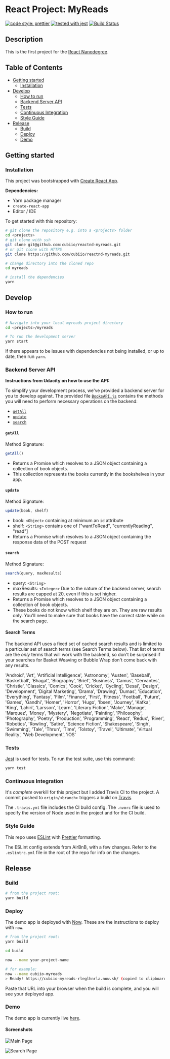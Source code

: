 # React Project: MyReads

[![code style: prettier](https://img.shields.io/badge/code_style-prettier-ff69b4.svg)](https://github.com/prettier/prettier)
[![tested with jest](https://img.shields.io/badge/tested_with-jest-99424f.svg)](https://github.com/facebook/jest)
[![Build Status](https://travis-ci.org/cubiio/reactnd-myreads.svg?branch=master)](https://travis-ci.org/cubiio/reactnd-myreads)

## Description
This is the first project for the [React Nanodegree](https://www.udacity.com/course/react-nanodegree--nd019).

## Table of Contents

- [Getting started](#getting-started)
  - [Installation](#installation)
- [Develop](#develop)
  - [How to run](#how-to-run)
  - [Backend Server API](#backend-server-api)
  - [Tests](#tests)
  - [Continuous Integration](#continuous-integration)
  - [Style Guide](#style-guide)
- [Release](#release)
  - [Build](#build)
  - [Deploy](#deploy)
  - [Demo](#demo)


## Getting started

### Installation

This project was bootstrapped with [Create React App](https://github.com/facebookincubator/create-react-app).

**Dependencies:**

* Yarn package manager
* `create-react-app`
* Editor / IDE

To get started with this repository:

```sh
# git clone the repository e.g. into a <projects> folder
cd <projects>
# git clone with ssh
git clone git@github.com:cubiio/reactnd-myreads.git
# or git clone with HTTPS
git clone https://github.com/cubiio/reactnd-myreads.git

# change directory into the cloned repo
cd myreads

# install the dependencies
yarn
```

## Develop

### How to run

```sh
# Navigate into your local myreads project directory
cd <projects>/myreads

# To run the development server
yarn start
```

If there appears to be issues with dependencies not being installed, or up to date, then run `yarn`.

### Backend Server API

**Instructions from Udacity on how to use the API:**

To simplify your development process, we've provided a backend server for you to develop against. The provided file [`BooksAPI.js`](src/BooksAPI.js) contains the methods you will need to perform necessary operations on the backend:

* [`getAll`](#getall)
* [`update`](#update)
* [`search`](#search)

#### `getAll`

Method Signature:

```js
getAll()
```

* Returns a Promise which resolves to a JSON object containing a collection of book objects.
* This collection represents the books currently in the bookshelves in your app.

#### `update`

Method Signature:

```js
update(book, shelf)
```

* book: `<Object>` containing at minimum an `id` attribute
* shelf: `<String>` contains one of ["wantToRead", "currentlyReading", "read"]
* Returns a Promise which resolves to a JSON object containing the response data of the POST request

#### `search`

Method Signature:

```js
search(query, maxResults)
```

* query: `<String>`
* maxResults: `<Integer>` Due to the nature of the backend server, search results are capped at 20, even if this is set higher.
* Returns a Promise which resolves to a JSON object containing a collection of book objects.
* These books do not know which shelf they are on. They are raw results only. You'll need to make sure that books have the correct state while on the search page.

#### Search Terms
The backend API uses a fixed set of cached search results and is limited to a particular set of search terms (see Search Terms below). That list of terms are the _only_ terms that will work with the backend, so don't be surprised if your searches for Basket Weaving or Bubble Wrap don't come back with any results.

'Android', 'Art', 'Artificial Intelligence', 'Astronomy', 'Austen', 'Baseball', 'Basketball', 'Bhagat', 'Biography', 'Brief', 'Business', 'Camus', 'Cervantes', 'Christie', 'Classics', 'Comics', 'Cook', 'Cricket', 'Cycling', 'Desai', 'Design', 'Development', 'Digital Marketing', 'Drama', 'Drawing', 'Dumas', 'Education', 'Everything', 'Fantasy', 'Film', 'Finance', 'First', 'Fitness', 'Football', 'Future', 'Games', 'Gandhi', 'Homer', 'Horror', 'Hugo', 'Ibsen', 'Journey', 'Kafka', 'King', 'Lahiri', 'Larsson', 'Learn', 'Literary Fiction', 'Make', 'Manage', 'Marquez', 'Money', 'Mystery', 'Negotiate', 'Painting', 'Philosophy', 'Photography', 'Poetry', 'Production', 'Programming', 'React', 'Redux', 'River', 'Robotics', 'Rowling', 'Satire', 'Science Fiction', 'Shakespeare', 'Singh', 'Swimming', 'Tale', 'Thrun', 'Time', 'Tolstoy', 'Travel', 'Ultimate', 'Virtual Reality', 'Web Development', 'iOS'

### Tests

[Jest](https://facebook.github.io/jest/) is used for tests. To run the test suite, use this command:

```sh
yarn test
```

### Continuous Integration
It's _complete_ overkill for this project but I added Travis CI to the project. A commit pushed to `origin/<branch>` triggers a build on [Travis](https://travis-ci.org/).

The `.travis.yml` file includes the CI build config. The `.nvmrc` file is used to specify the version of Node used in the project and for the CI build.

### Style Guide
This repo uses [ESLint](https://eslint.org/) with [Prettier](https://github.com/prettier/prettier) formatting.

The ESLint config extends from AirBnB, with a few changes. Refer to the `.eslintrc.yml` file in the root of the repo for info on the changes.

## Release

### Build

```sh
# from the project root:
yarn build
```

### Deploy

The demo app is deployed with [Now](https://zeit.co/download). These are the instructions to deploy with `now`.

```sh
# from the project root:
yarn build

cd build

now --name your-project-name

# for example:
now --name cubiio-myreads
> Ready! https://cubiio-myreads-rleglhnrla.now.sh/ (copied to clipboard) [6s]
```

Paste that URL into your browser when the build is complete, and you will see your deployed app.

### Demo

The demo app is currently live [here](https://cubiio-myreads-rleglhnrla.now.sh/).

#### Screenshots

![Main Page](./docs/myreads.png)

![Search Page](./docs/search.png)

